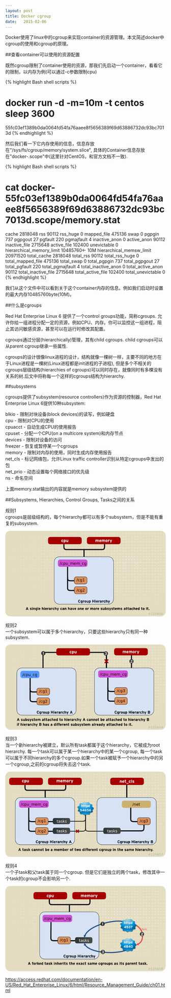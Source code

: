 ```yaml
---
layout: post
title: Docker cgroup
date:   2015-02-06
---
```


Docker使用了linux中的cgroup来实现container的资源管理。本文简述docker中cgroup的使用和cgroup的原理。

##查看container可以使用的资源配置

既然cgroup限制了container使用的资源，那我们先启动一个container，看看它的限制，以内存为例(可以通过-c参数限制cpu)

{% highlight Bash shell scripts %}
# docker  run -d -m=10m -t centos sleep 3600
55fc03ef1389b0da0064fd54fa76aaee8f5656389f69d63886732dc93bc7013d
{% endhighlight %}

然后我们看一下它内存使用的信息，信息存放在"/sys/fs/cgroup/memory/system.slice", 具体的Container信息存放在"docker-<ContainerID>.scope"中(这里针对CentOS，和官方文档不一致).

{% highlight Bash shell scripts %}
# cat docker-55fc03ef1389b0da0064fd54fa76aaee8f5656389f69d63886732dc93bc7013d.scope/memory.stat
cache 2818048
rss 90112
rss_huge 0
mapped_file 475136
swap 0
pgpgin 737
pgpgout 27
pgfault 220
pgmajfault 4
inactive_anon 0
active_anon 90112
inactive_file 2715648
active_file 102400
unevictable 0
hierarchical_memory_limit 10485760<- 10M 
hierarchical_memsw_limit 20971520
total_cache 2818048
total_rss 90112
total_rss_huge 0
total_mapped_file 475136
total_swap 0
total_pgpgin 737
total_pgpgout 27
total_pgfault 220
total_pgmajfault 4
total_inactive_anon 0
total_active_anon 90112
total_inactive_file 2715648
total_active_file 102400
total_unevictable 0
{% endhighlight %}

我们从这个文件中可以看到关于这个container内存的信息。例如我们启动时设置的最大内存10485760byte(10M)。

##什么是cgroups

Red Hat Enterprise Linux 6 提供了一个control groups功能，简称cgroups. 允许你给一组进程分配一定的资源，例如CPU、内存。你可以监控这一组进程，阻止其访问敏感资源，甚至可以在运行时修改其配置。

cgroups通过分层(hierarchically)管理，其有child cgroups. child cgroups可以从parent cgroup继承一些属性.

cgroups的设计很像linux进程的设计，结构就像一棵树一样，主要不同的地方在于Linux进程是一棵树(Linux进程都是init进程的子进程), 但是多个不相关的cgroups层级结构(hierarchies of cgroups)可以同时存在，就像同时有多棵没有关系的树.后文中将称每一个这样的cgroups结构为hierarchy.

##subsystems

cgroups提供了subsystem(resource controllers)作为资源的控制器，Red Hat Enterprise Linux 6提供10种subsystem:

blkio - 限制对块设备(block devices)的读写，例如硬盘  
cpu - 限制对CPU的使用  
cpuacct - 自动生成CPU的使用报告  
cpuset - 分配一个CPU(on a multicore system)和内存节点  
devices - 限制对设备的访问  
freezer - 恢复或暂停某一个cgroups  
memory - 限制对内存的使用，同时生成内存使用报告  
net_cls - 标记网络包，允许Linux traffic controller识别从特定cgroups中发出的包  
net_prio - 动态设置每个网络接口的优先级  
ns - 命名空间  

上面memory.stat输出的内容就是memory subsystem提供的

##Subsystems, Hierarchies, Control Groups, Tasks之间的关系

规则1  
cgroups是层级结构的，每个hierarchy都可以有多个subsystem，但是不能有重复的subsystem.

<img src="/images/posts/cgroup1.png"/>

规则2  
一个subsystem可以属于多个hierarchy，只要这些hierarchy只有同一种subsystem.

<img src="/images/posts/cgroup2.png"/>

规则3  
当一个新hierarchy被建立，默认所有task都属于这个hierarchy，它被成为root hierarchy. 每一个task可以属于某一个hierarchy中的某一个cgroup, 每一个task可以属于不同hierarchy的多个cgroup.如果一个task被赋予一个hierarchy中的另一个cgroup,之前的cgroup将失去这个task.

<img src="/images/posts/cgroup3.png"/>

规则4  
一个子task和父task属于同一个cgroup. 但是它们是独立的两个task，修改其中一个task的cgroup不会影响另一个.

<img src="/images/posts/cgroup4.png"/>


https://access.redhat.com/documentation/en-US/Red_Hat_Enterprise_Linux/6/html/Resource_Management_Guide/ch01.html
